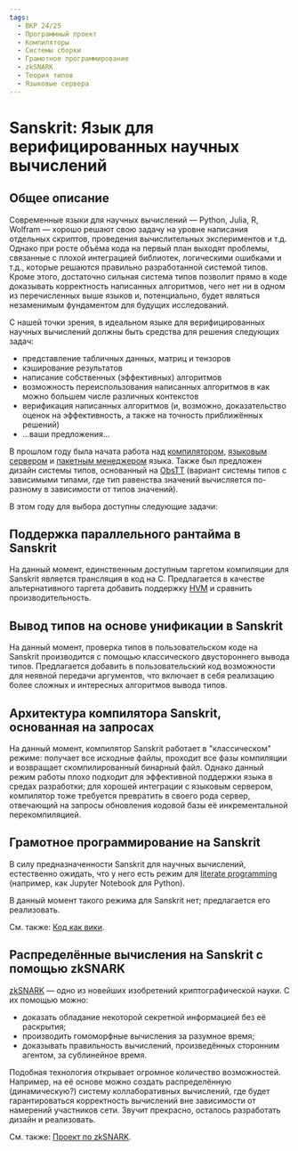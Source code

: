 ```yaml
---
tags:
  - ВКР 24/25
  - Программный проект
  - Компиляторы
  - Системы сборки
  - Грамотное программирование
  - zkSNARK
  - Теория типов
  - Языковые сервера
---
```


# Sanskrit: Язык для верифицированных научных вычислений

## Общее описание

Современные языки для научных вычислений &mdash; Python, Julia, R, Wolfram
&mdash; хорошо решают свою задачу на уровне написания отдельных скриптов,
проведения вычислительных экспериментов и т.д. Однако при росте объëма кода на
первый план выходят проблемы, связанные с плохой интеграцией библиотек,
логическими ошибками и т.д., которые решаются правильно разработанной системой
типов. Кроме этого, достаточно сильная система типов позволит прямо в коде
доказывать корректность написанных алгоритмов, чего нет ни в одном из
перечисленных выше языков и, потенциально, будет являться незаменимым
фундаментом для будущих исследований.

С нашей точки зрения, в идеальном языке для верифицированных научных вычислений
должны быть средства для решения следующих задач:

* представление табличных данных, матриц и тензоров
* кэширование результатов
* написание собственных (эффективных) алгоритмов
* возможность переиспользования написанных алгоритмов в как можно большем числе
  различных контекстов
* верификация написанных алгоритмов (и, возможно, доказательство оценок на
  эффективность, а также на точность приближённых решений)
* ...ваши предложения...

В прошлом году была начата работа над
[компилятором](https://github.com/TurtlePU/sanskrit-lang),
[языковым сервером](https://github.com/Polina121212/sanskrit-ls) и
[пакетным менеджером](https://github.com/WinstonMDP/crack) языка.
Также был предложен дизайн системы типов, основанный на
[ObsTT](http://strictlypositive.org/ott.pdf) (вариант системы типов с зависимыми
типами, где тип равенства значений вычисляется по-разному в зависимости от типов
значений).

В этом году для выбора доступны следующие задачи:

## Поддержка параллельного рантайма в Sanskrit

На данный момент, единственным доступным таргетом компиляции для Sanskrit
является трансляция в код на C. Предлагается в качестве альтернативного таргета
добавить поддержку [HVM](https://github.com/HigherOrderCO/HVM) и сравнить
производительность.

## Вывод типов на основе унификации в Sanskrit

На данный момент, проверка типов в пользовательском коде на Sanskrit
производится с помощью классического двустороннего вывода типов. Предлагается
добавить в пользовательский код возможности для неявной передачи аргументов, что
включает в себя реализацию более сложных и интересных алгоритмов вывода типов.

## Архитектура компилятора Sanskrit, основанная на запросах

На данный момент, компилятор Sanskrit работает в "классическом" режиме: получает
все исходные файлы, проходит все фазы компиляции и возвращает скомпилированный
бинарный файл. Однако данный режим работы плохо подходит для эффективной
поддержки языка в средах разработки; для хорошей интеграции с языковым сервером,
компилятор тоже требуется превратить в своего рода сервер, отвечающий на запросы
обновления кодовой базы её инкрементальной перекомпиляцией.

## Грамотное программирование на Sanskrit

В силу предназначенности Sanskrit для научных вычислений, естественно ожидать,
что у него есть режим для
[literate programming](https://en.wikipedia.org/wiki/Literate_programming)
(например, как Jupyter Notebook для Python).

В данный момент такого режима для Sanskrit нет; предлагается его реализовать.

См. также: [Код как вики](./codeaswiki.md).

## Распределённые вычисления на Sanskrit с помощью zkSNARK

[zkSNARK](https://z.cash/learn/what-are-zk-snarks/) &mdash; одно из новейших
изобретений криптографической науки. С их помощью можно:

* доказать обладание некоторой секретной информацией без её раскрытия;
* производить гомоморфные вычисления за разумное время;
* доказывать правильность вычислений, произведённых сторонним агентом, за
  сублинейное время.

Подобная технология открывает огромное количество возможностей. Например, на её
основе можно создать распределённую (динамическую?) систему коллаборативных
вычислений, где будет гарантироваться корректность вычислений вне зависимости от
намерений участников сети. Звучит прекрасно, осталось разработать дизайн и
реализовать.

См. также: [Проект по zkSNARK](./zksnark.md).
